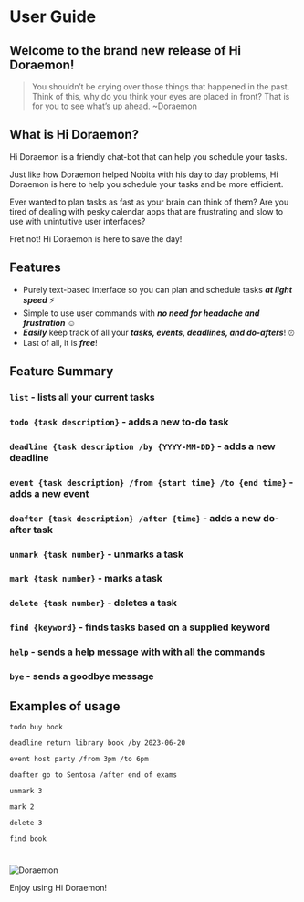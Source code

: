 # User Guide 

## Welcome to the brand new release of Hi Doraemon! 
>  You shouldn’t be crying over those things that happened in the past. Think of this, why do you think your eyes are placed in front? That is for you to see what’s up ahead. ~Doraemon

## What is Hi Doraemon? 

Hi Doraemon is a friendly chat-bot that can help you schedule your tasks. 

Just like how Doraemon helped Nobita with his day to day problems, Hi Doraemon is here to help you schedule your tasks and be more efficient. 

Ever wanted to plan tasks as fast as your brain can think of them?
Are you tired of dealing with pesky calendar apps that are frustrating and slow to use with unintuitive user interfaces? 

Fret not! Hi Doraemon is here to save the day!


## Features 

- Purely text-based interface so you can plan and schedule tasks **_at light speed_** :zap:
- Simple to use user commands with **_no need for headache and frustration_** :relaxed: 
- **_Easily_** keep track of all your **_tasks, events, deadlines, and do-afters_**! :alarm_clock:
- Last of all, it is **_free_**!

## Feature Summary

### `list` - lists all your current tasks
### `todo {task description}` - adds a new to-do task 
### `deadline {task description /by {YYYY-MM-DD}` - adds a new deadline
### `event {task description} /from {start time} /to {end time}` - adds a new event
### `doafter {task description} /after {time}` - adds a new do-after task
### `unmark {task number}` - unmarks a task
### `mark {task number}` - marks a task 
### `delete {task number}` - deletes a task
### `find {keyword}` - finds tasks based on a supplied keyword
### `help` - sends a help message with with all the commands 
### `bye` - sends a goodbye message


## Examples of usage
`todo buy book`

`deadline return library book /by 2023-06-20`

`event host party /from 3pm /to 6pm`

`doafter go to Sentosa /after end of exams`

`unmark 3`

`mark 2`

`delete 3`

`find book`

#
![Doraemon](https://user-images.githubusercontent.com/95480800/219050454-c6bd34fd-14ff-41f6-8b6d-ae83603c69ca.png)

Enjoy using Hi Doraemon!
